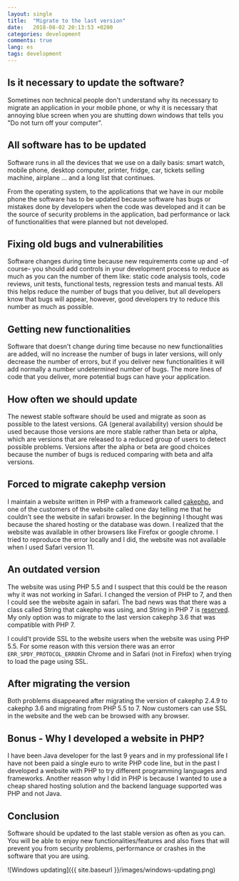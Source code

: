 ```yaml
---
layout: single
title:  "Migrate to the last version"
date:   2018-08-02 20:13:53 +0200
categories: development
comments: true
lang: es
tags: development 
---
```


Is it necessary to update the software?
------------------------------------------------
Sometimes non technical people don't understand why its necessary to migrate an application in your mobile phone, or why it is necessary that annoying blue screen when you are shutting down windows that tells you "Do not turn off your computer".

All software has to be updated
------------------------------------------------
Software runs in all the devices that we use on a daily basis: smart watch, mobile phone, desktop computer, printer, fridge, car, tickets selling machine, airplane ... and a long list that continues.

From the operating system, to the applications that we have in our mobile phone the software has to be updated because software has bugs or mistakes done by developers when the code was developed and it can be the source of security problems in the application, bad performance or lack of functionalities that were planned but not developed. 

Fixing old bugs and vulnerabilities
-------------------------------------
Software changes during time because new requirements come up and -of course- you should add controls in your development process to reduce as much as you can the number of them like: static code analysis tools, code reviews, unit tests, functional tests, regression tests and manual tests. All this helps reduce the number of bugs that you deliver, but all developers know that bugs will appear, however, good developers try to reduce this number as much as possible. 

Getting new functionalities
-------------------------------------
Software that doesn't change during time because no new functionalities are added, will no increase the number of bugs in later versions, will only decrease the number of errors, but if you deliver new functionalities it will add normally a number undetermined number of bugs. The more lines of code that you deliver, more potential bugs can have your application.  

How often we should update
-------------------------------------
The newest stable software should be used and migrate as soon as possible to the latest versions. GA (general availability) version should be used because those versions are more stable rather than beta or alpha, which are versions that are released to a reduced group of users to detect possible problems. Versions after the alpha or beta are good choices because the number of bugs is reduced comparing with beta and alfa versions.

Forced to migrate cakephp version  
-----------------------------------
I maintain a website written in PHP with a framework called <a href="https://cakephp.org/">cakephp</a>, and one of the customers of the website called one day telling me that he couldn't see the website in safari browser. In the beginning I thought was because the shared hosting or the database was down. I realized that the website was available in other browsers like Firefox or google chrome. I tried to reproduce the error locally and I did, the website was not available when I used Safari version 11.

An outdated version
--------------------------------
The website was using PHP 5.5 and I suspect that this could be the reason why it was not working in Safari. I changed the version of PHP to 7, and then I could see the website again in safari. The bad news was that there was a class called String that cakephp was using, and String in PHP 7 is  <a href="https://www.drupal.org/project/graphql/issues/2715609">reserved</a>. My only option was to migrate to the last version cakephp 3.6 that was compatible with PHP 7. 

I could't provide SSL to the website users when the website was using PHP 5.5. For some reason with this version there was an error `ERR_SPDY_PROTOCOL_ERROR`in Chrome and in Safari (not in Firefox) when trying to load the page using SSL. 

After migrating the version
--------------------------------
Both problems disappeared after migrating the version of cakephp 2.4.9 to cakephp 3.6 and migrating from PHP 5.5 to 7. Now customers can use SSL in the website and the web can be browsed with any browser.

Bonus - Why I developed a website in PHP?
----------------------------------
I have been Java developer for the last 9 years and in my professional life I have not been paid a single euro to write PHP code line, but in the past I developed a website with PHP to try different programming languages and frameworks. Another reason why I did in PHP is because I wanted to use a cheap shared hosting solution and the backend language supported was PHP and not Java. 

Conclusion
------------------
Software should be updated to the last stable version as often as you can. You will be able to enjoy new functionalities/features and also fixes that will prevent you from security problems, performance or crashes in the software that you are using. 

![Windows updating]({{ site.baseurl }}/images/windows-updating.png)













